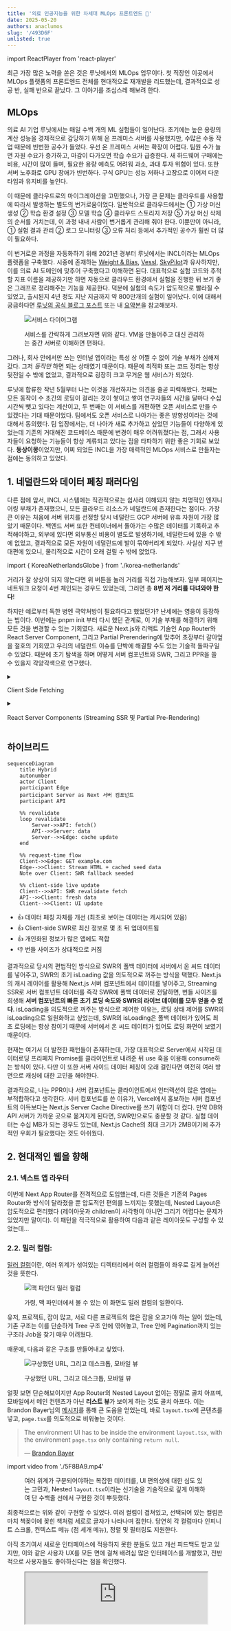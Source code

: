 ```yaml
---
title: '의료 인공지능을 위한 차세대 MLOps 프론트엔드 🦠'
date: 2025-05-20
authors: anaclumos
slug: '/493D6F'
unlisted: true
---
```


<!-- truncate -->

import ReactPlayer from 'react-player'

최근 가장 많은 노력을 쏟은 것은 루닛에서의 MLOps 업무이다. 첫 직장인 이곳에서 MLOps 플랫폼의 프론트엔드 전체를 현대적으로 재개발을 리드했는데, 결과적으로 성공 반, 실패 반으로 끝났다. 그 이야기를 조심스레 해보려 한다.

## MLOps

의료 AI 기업 루닛에서는 매일 수백 개의 ML 실험들이 일어난다. 초기에는 높은 용량의 계산 성능을 경제적으로 감당하기 위해 온 프레미스 서버를 사용했지만, 수많은 수동 작업 때문에 빈번한 공수가 들었다. 우선 온 프레미스 서버는 확장이 어렵다. 팀원 수가 늘면 자원 수요가 증가하고, 마감이 다가오면 학습 수요가 급증한다. 새 하드웨어 구매에는 비용, 시간이 많이 들며, 필요한 용량 예측도 어려워 과소, 과대 투자 위험이 있다. 또한 서버 노후화로 GPU 장애가 빈번하다. 구식 GPU는 성능 저하나 고장으로 이어져 다운타임과 유지비를 높인다.

이 때문에 클라우드로의 마이그레이션을 고민했으나, 가장 큰 문제는 클라우드를 사용함에 따라서 발생하는 별도의 번거로움이었다. 일반적으로 클라우드에서는 ① 가상 머신 생성 ② 학습 환경 설정 ③ 모델 학습 ④ 클라우드 스토리지 저장 ⑤ 가상 머신 삭제의 순서를 거치는데, 이 과정 내내 사람이 번거롭게 관리해 줘야 한다. 이뿐만이 아니라, ① 실험 결과 관리 ② 로그 모니터링 ③ 오류 처리 등에서 추가적인 공수가 훨씬 더 많이 필요하다.

이 번거로운 과정을 자동화하기 위해 2021년 경부터 루닛에서는 INCL이라는 MLOps 플랫폼을 구축했다. 시중에 존재하는 [Weight & Bias](https://wandb.ai/), [Vessl](https://vessl.ai/), [SkyPilot](https://github.com/skypilot-org/skypilot)과 유사하지만, 이를 의료 AI 도메인에 맞추어 구축했다고 이해하면 된다. 대표적으로 실험 코드와 추적할 지표 이름을 제공하기만 하면 자동으로 클라우드 환경에서 실험을 진행한 뒤 보기 좋은 그래프로 정리해주는 기능을 제공한다. 덕분에 실험의 속도가 압도적으로 빨라질 수 있었고, 출시된지 4년 정도 지난 지금까지 약 800만개의 실험이 일어났다. 이에 대해서 궁금하다면 [루닛의 공식 블로그 포스트](https://medium.com/lunit/intelligent-cloud-part-1-introduction-to-lunits-cloud-deep-learning-platform-for-efficient-94fd2da2a3f2) 또는 내 [요약본](/ko/r/FC0D3A)을 참고해보자.

<figure>

![서비스 다이어그램](./02AAEE.png)

<figcaption>

서비스를 간략하게 그려보자면 위와 같다. VM을 만들어주고 대신 관리하는 중간 서버로 이해하면 편하다.

</figcaption>

</figure>

그러나, 회사 안에서만 쓰는 인터널 앱이라는 특성 상 어쩔 수 없이 기술 부채가 심해져갔다. 그저 _동작만_ 하면 되는 상태였기 때문이다. 때문에 최적화 또는 코드 정리는 항상 뒷전일 수 밖에 없었고, 결과적으로 굉장히 크고 무거운 웹 서비스가 되었다.

루닛에 합류한 작년 5월부터 나는 이것을 개선하자는 의견을 줄곧 피력해왔다. 첫째는 모든 동작이 수 초간의 로딩이 걸리는 것이 쌓이고 쌓여 연구자들의 시간을 달마다 수십 시간씩 뺏고 있다는 계산이고, 두 번째는 이 서비스를 개편하면 오픈 서비스로 만들 수 있겠다는 기대 때문이었다. 팀에서도 오픈 서비스로 나아가는 좋은 방향성이라는 것에 대해서 동의했다. 팀 입장에서는, 더 나아가 새로 추가하고 싶었던 기능들이 다양하게 있었는데 기존의 거대해진 코드베이스 때문에 변경이 매우 어려워졌다는 점, 그래서 사용자들이 요청하는 기능들이 항상 계류되고 있다는 점을 타파하기 위한 좋은 기회로 보았다. **동상이몽**이었지만, 어찌 되었든 INCL을 가장 매력적인 MLOps 서비스로 만들자는 점에는 동의하고 있었다.

## 1. 네덜란드와 데이터 페칭 패러다임

다른 점에 앞서, INCL 시스템에는 직관적으로는 쉽사리 이해되지 않는 치명적인 엔지니어링 부채가 존재했으니, 모든 클라우드 리소스가 네덜란드에 존재한다는 점이다. 가장 큰 이유는 처음에 서버 위치를 선정할 당시 네덜란드 GCP 서버에 유휴 자원이 가장 많았기 때문이다. 백엔드 서버 또한 컨테이너에서 돌아가는 수많은 데이터를 기록하고 추적해야하고, 외부에 있다면 외부통신 비용이 별도로 발생하기에, 네덜란드에 있을 수 밖에 없었고, 결과적으로 모든 자원이 네덜란드에 발이 묶여버리게 되었다. 사실상 지구 반대편에 있으니, 물리적으로 시간이 오래 걸릴 수 밖에 없었다.

import { KoreaNetherlandsGlobe } from './korea-netherlands'

<KoreaNetherlandsGlobe lang="ko" />

거리가 잘 상상이 되지 않는다면 위 버튼을 눌러 거리를 직접 가늠해보자. 일부 페이지는 네트워크 요청이 4번 체인되는 경우도 있었는데, 그러면 총 **8번 저 거리를 다녀와야 한다**! 

하지만 예로부터 독한 병엔 극약처방이 필요하다고 했었던가? 난세에는 영웅이 등장하는 법이다. 이번에는 pnpm init 부터 다시 했던 관계로, 이 기술 부채를 해결하기 위해 모든 것을 변경할 수 있는 기회였다. 새로운 Next.js와 리액트 기술인 App Router와 React Server Component, 그리고 Partial Prerendering에 맞추어 초장부터 갈아엎을 절호의 기회였고 우리의 네덜란드 이슈를 단박에 해결할 수도 있는 기술적 돌파구일 수 있었다. 때문에 초기 탐색을 하며 어떻게 서버 컴포넌트와 SWR, 그리고 PPR을 쓸 수 있을지 각양각색으로 연구했다.

<details>
<summary>

Client Side Fetching

</summary>

```mermaid
sequenceDiagram
    title Client Side Fetching
    autonumber
    actor Client
    participant Server
    participant API
    participant API2

    Client->>Server: GET example.com
    Server-->>Client: HTML
    Note over Client: JS executes (spinner)
    Client->>API: fetch()
    API-->>Client: fresh data
    Client->>API2: fetch()
    API2-->>Client: fresh data
    Client-->>Client: render UI
```

- 👍 실험 데이터를 실시간으로 볼 수 있음
- 👍 SWR이나 React Query 등을 사용해 정기적으로 최신 데이터를 가져올 수 있음
- 👎 Client Fetching만 사용하면 속도가 너무 느림.
- 👎 Chained Call 최적화로 약간의 속도 향상은 가능하나 큰 차이는 없음

</details>

<details>
<summary>

React Server Components (Streaming SSR 및 Partial Pre-Rendering)

</summary>

```mermaid
sequenceDiagram
    title Partial Pre-Rendering
    autonumber
    actor Client
    participant Edge
    participant Server
    participant API
    participant API2 as "API 2"

    %% build / ISR revalidate cycle
    loop ISR
        Server->>API: fetch()
        API-->>Server: data
        Server->>API2: fetch()
        API2-->>Server: data
        Server-->>Edge: Static HTML
    end

    %% request-time
    Client->>Edge: GET example.com
    Edge-->>Client: Static HTML
    Client-->>Client: progressive render
```

- 👍 번들 사이즈 최적화로 매우 빠른 로딩 속도
- 👎 데이터 페칭 자체를 개선하지 않음 (네덜란드 왕복 문제 해결에 큰 도움 안 됨).
- 👎 Stale-While-Revalidate 패턴으로 옛날 데이터가 먼저 보이고 백그라운드에서 업데이트됨.
- 👎 최신 정보를 보려면 누군가의 선방문이 필요하기에, 개인화된 정보가 많은 앱에는 부적합

</details>

## 하이브리드

```mermaid
sequenceDiagram
    title Hybrid
    autonumber
    actor Client
    participant Edge
    participant Server as Next 서버 컴포넌트
    participant API

    %% revalidate
    loop revalidate
        Server->>API: fetch()
        API-->>Server: data
        Server-->>Edge: cache update
    end

    %% request-time flow
    Client->>Edge: GET example.com
    Edge-->>Client: Stream HTML + cached seed data
    Note over Client: SWR fallback seeded

    %% client-side live update
    Client-->>API: SWR revalidate fetch
    API-->>Client: fresh data
    Client-->>Client: UI update
```

- 👍 데이터 페칭 자체를 개선 (최초로 보이는 데이터는 캐시되어 있음)
- 👍 Client-side SWR로 최신 정보로 몇 초 뒤 업데이트됨
- 👍 개인화된 정보가 많은 앱에도 적합
- 👎 번들 사이즈가 상대적으로 커짐

결과적으로 당시의 편법적인 방식으로 SWR의 폴백 데이터에 서버에서 온 씨드 데이터를 넣어주고, SWR의 초기 isLoading 값을 의도적으로 꺼주는 방식을 택했다. Next.js의 캐시 레이어를 활용해 Next.js 서버 컴포넌트에서 데이터를 넣어주고, Streaming SSR로 서버 컴포넌트 데이터를 즉각 SWR에 폴백 데이터로 전달하면, 번들 사이즈를 희생해 **서버 컴포넌트의 빠른 초기 로딩 속도와 SWR의 라이브 데이터를 모두 얻을 수 있다**. isLoading을 의도적으로 꺼주는 방식으로 제어한 이유는, 로딩 상태 제어를 SWR의 isLoading으로 일원화하고 싶었는데, SWR의 isLoading은 폴백 데이터가 있어도 최초 로딩에는 항상 참이기 때문에 서버에서 온 씨드 데이터가 있어도 로딩 화면이 보였기 때문이다.

현재는 여기서 더 발전한 패턴들이 존재하는데, 가장 대표적으로 Server에서 시작된 데이터로딩 프리페치 Promise를 클라이언트로 내려준 뒤 use 훅을 이용해 consume하는 방식이 있다. 다만 이 또한 서버 사이드 데이터 페칭이 오래 걸린다면 여전히 여러 방면으로 캐싱에 대한 고민을 해야한다.

결과적으로, 나는 PPR이나 서버 컴포넌트는 클라이언트에서 인터랙션이 많은 앱에는 부적합하다고 생각한다. 서버 컴포넌트를 쓴 이유가, Vercel에서 홍보하는 서버 컴포넌트의 이득보다는 Next.js Server Cache Directive를 쓰기 위함이 더 컸다. 만약 DB와 API 서버가 가까운 곳으로 옮겨지게 된다면, SWR만으로도 충분할 것 같다. 실험 데이터는 수십 MB가 되는 경우도 있는데, Next.js Cache의 최대 크기가 2MB이기에 추가적인 우회가 필요했다는 것도 아쉬웠다.

## 2. 현대적인 웹을 향해

### 2.1. 넥스트 앱 라우터

이번에 Next App Router를 전격적으로 도입했는데, 다른 것들은 기존의 Pages Router와 방식이 달라졌을 뿐 압도적인 편의를 느끼지는 못했는데, Nested Layout은 압도적으로 편리했다 (레이아웃과 children이 사각형이 아니면 그리기 어렵다는 문제가 있었지만 말이다). 이 패턴을 적극적으로 활용하여 다음과 같은 레이아웃도 구성할 수 있었는데...

### 2.2. 밀러 컬럼: 


[밀러 컬럼](https://en.wikipedia.org/wiki/Miller_columns)이란, 여러 위계가 섞여있는 디렉터리에서 여러 컬럼들이 좌우로 길게 늘어선 것을 뜻한다.

<figure>

![맥 파인더 밀러 컬럼](./6FDB19.png)

<figcaption>

가령, 맥 파인더에서 볼 수 있는 이 화면도 밀러 컬럼의 일환이다.

</figcaption>

</figure>

유저, 프로젝트, 잡이 많고, 서로 다른 프로젝트의 많은 잡을 오고가야 하는 일이 있는데, 기존 구조는 이를 단순하게 Tree 구조 안에 엮어놓고, Tree 안에 Pagination까지 있는 구조라 Job을 찾기 매우 어려웠다.

때문에, 다음과 같은 구조를 만들어내고 싶었다.

<figure>

![구상했던 URL, 그리고 데스크톱, 모바일 뷰](./C868F8.jpeg)

<figcaption>

구상했던 URL, 그리고 데스크톱, 모바일 뷰

</figcaption>

</figure>

얼핏 보면 단순해보이지만 App Router의 Nested Layout 없이는 정말로 골치 아프며, 모바일에서 메인 컨텐츠가 아닌 **리스트 뷰**가 보이게 하는 것도 골치 아프다. 이는 Brandon Bayer님의 [메시지](https://x.com/flybayer/status/1818009089735279057)를 통해 큰 도움을 얻었는데, 바로 `layout.tsx`에 콘텐츠를 넣고, `page.tsx`를 의도적으로 비워놓는 것이다.

> The environment UI has to be inside the environment `layout.tsx`, with the environment `page.tsx` only containing `return null`.
>
> — [Brandon Bayer](https://www.flightcontrol.dev/blog/nextjs-app-router-migration-the-good-bad-and-ugly)

import video from './5F8BA9.mp4'

<figure>

<ReactPlayer playing controls autoPlay loop muted url={video} width='100%' height='100%'/>

<figcaption>

여러 위계가 구분되어야하는 복잡한 데이터를, UI 편의성에 대한 심도 있는 고민과, Nested `layout.tsx`이라는 신기술을 기술적으로 깊게 이해하여 단 수백줄 선에서 구현한 것이 뿌듯했다.

</figcaption>

</figure>

최종적으로는 위와 같이 구현할 수 있었다. 여러 컬럼이 겹쳐있고, 선택되어 있는 컬럼은 마치 책꽂이에 꽂힌 책처럼 세로로 글자가 나타나며 접힌다. 당연히 각 컬럼마다 인피니트 스크롤, 컨텍스트 메뉴 (점 세개 메뉴), 정렬 및 필터링도 지원한다.

아직 초기여서 새로운 인터페이스에 적응하지 못한 분들도 있고 개선 피드백도 받고 있지만, 이와 같은 사용자 UX를 모든 면에 걸쳐 배려심 많은 인터페이스를 개발했고, 전반적으로 사용자들도 좋아하신다는 점을 확인했다.

<figure>

<iframe src="https://antiagile.vercel.app/buttons" width="100%" height="120px" style={{border: '2px solid var(--ifm-color-gray-200)', borderRadius: '16px', padding: '38px'}} />

<figcaption>

만든 몇 가지 컴포넌트. 직접 사용해보자 (키보드 단축키는 위 `iframe`을 한 번 클릭하여 포커스를 줘야지만 동작한다.)

</figcaption>

</figure>

### 2.3. 모바일 지원

어떤 작업을 하는 **작업 스튜디오** 앱은 주로 데스크톱 앱에만 집중하는 경향이 있다. 대부분의 작업이 데스크톱에서 이뤄질 것이기 때문이다. INCL도 그러했는데, 인공지능 훈련 작업은 기본 몇 시간 단위로 걸리기 때문에 이동 중에 짬짬이 훈련이 잘 되고 있는지 모바일에서 확인할 수요가 꾸준히 존재했다. 기존에는 모바일을 전혀 고려하지 않았기 때문에 사용자들이 매우 불편해했고, 이번에는 Tailwind의 반응형 UI를 활용해, **대부분의 코드를 공유하여** 데스크톱과 모바일에서 모두 잘 보이도록 개선했다.

인피니트 스크롤
확장성은 플러스
키보드 접근성
우클릭 등
멀티 액션 등

import DisplayFlex from '@site/src/components/DisplayFlex'

<figure>

<DisplayFlex>

<figure>

![메트릭 그래프 뷰](./4040C0.PNG)

<figcaption>

메트릭 그래프 뷰

</figcaption>

</figure>

<figure>

![잡 리스트 뷰](./B21ABE.PNG)

<figcaption>

잡 리스트 뷰

</figcaption>

</figure>

<figure>

![프로젝트 테이블 뷰](./493D6F.PNG)

<figcaption>

프로젝트 테이블 뷰

</figcaption>

</figure>

</DisplayFlex>

<figcaption>

모바일에서도 시인성과 가독성을 고려하여, 내 나름대로 Apple의 휴먼 인터페이스 가이드라인이 지향하는 바를 모방해 디자인했다.

</figcaption>

</figure>

## 3. 오픈된 생태계를 향해

작업을 하면서 [Tanstack Table](https://github.com/TanStack/table), [shadcn-ui/ui](https://github.com/shadcn-ui/ui) 같은 대형 라이브러리는 물론 [toss/es-toolkit](https://github.com/toss/es-toolkit)나 [47ng/nuqs](https://github.com/47ng/nuqs)와 같은 비교적 작은 오픈소스 라이브러리들을 적극 차용하고 개선하여 적재적소에 활용했을 뿐만 아니라, 기여하여 그들의 로드맵을 빚는데 도움을 주기도 했다. **하다가 막히는 상황이 생기면 업스트림 코드에 기여하는건 일상이 됐다**. 아래는 몇 가지 예시.

- [toss/es-toolkit: (feature) Add Custom Delimiter Support to flattenObject Utility #933](https://github.com/toss/es-toolkit/pull/933)
- [47ng/nuqs: Server-side \`clearOnDefault\` and \`urlKeys\`](https://github.com/47ng/nuqs/issues/679)
- [juliencrn/usehooks-ts: useLocalStorage Hydration Mismatch — Need to setIsClient everywhere](https://github.com/juliencrn/usehooks-ts/issues/644)
- [vercel/next.js: Using Async Tags with Revalidate on Next.js Server Fetch Contaminates JSON Response](https://github.com/vercel/next.js/issues/73874)
- [vercel/swr: \`revalidateOnMount\` With Fallback triggers \`isLoading\` instead of \`isValidating\`](https://github.com/vercel/swr/issues/3046)
- [vercel/swr: Visiting 404 Not Found clears all SWR Cache](https://github.com/vercel/swr/issues/3002)

오픈 소스에 몇 가지 아쉬운 점을 적어보자면, TanStack 테이블은 데이터가 실시간으로 바뀌는 Row 데이터를 상정하고 제작한 것 같지 않았다. 예를 들어 Row 값이 변경되었을 때 테이블 페이지, 선택된 Row, 화면에 보여야하는 컬럼의 종류 등을 다루는 커스텀 로직들을 작성해줘야 한다. Shadcn의 경우, 다이얼로그가 React Portal로 나오는데, 드래그 앤 드랍을 구현할 때 화면의 마우스 offset을 계산하기 번거로워지는 문제가 있었다. 결국 드래그 앤 드랍 다이얼로그는 Shadcn 다이얼로그와 동일하게 생긴 다이얼로그로 구현했다.

![드래그 앤 드랍 다이얼로그](./3E96D2.png)

## 4. 상태관리

SWR을 사용하게 되면서 내가 줄곧 주창했던 것은 상태 관리를 따로 하지 않아도 된다는 것이다. 어차피 모든 정보는 서버에서 관리되어야 하고, 서버 데이터를 직접 업데이트하고 그 데이터가 실시간으로 클라이언트에 SWR로 업데이트되면서 상태가 최신으로 유지될 것이기 때문에 굳이 상태 관리를 할 필요가 없다는 것이다.

흔히들 이런 말을 하면 "복잡한 앱을 만든 경험이 없어서 그렇다"고 논의가 일축되는 경향이 있고, 복잡한 앱에서 왜 그게 안 되는지 물어보아도 설득될만한 합당한 근거가 없었다. 나 또한 결국 이는 엄청난 착오임을 알게 되었다. 생각해보면, **프론트엔드 복잡성의 모든 문제는 API 통제의 부재에서 온다**.

SWR은 하나의 엔드포인트에서 오는 상태를 최신으로 유지하고 관리하는데 특화되어 있는데, 여러가지 데이터가 조합되어서 상태를 표시하는 그래프의 경우 여러 가지 SWR을 훅을 `청기🔵들어` `백기⚪들어` 하는 거대한 nested된 SWR 훅을 만들어야 했다. 이를 나중에 Custom Fetch 함수를 만들어 확연한 간소화를 하긴 했지만, 결과적으로 여러 API들에서 오는 정보들을 **조합해서** 관리해야할 경우는 SWR 자체 만으로는 상태관리가 어렵다는 것이 결론이었다.

SWR만으로 상태관리를 한다는 것은, 하나의 기능을 위한 하나의 통합 api가 있을 때만 할 수 있던 이상적인 그림이었다. 그런 면에서 API들의 조합 SWR 훅들이 늘어나 관리 포인트가 늘어난 것이 무척 아쉽다. API 사양을 철저하게 명세를 못 한 문제였고, 우리 팀에 아직 명시적인 기술 PM이 없다는 점이 크게 와닿았다.

또한 서버에 저장되지 않는 정보들도 있다는 것이 문제였다. 예를 들어 사용자들이 설정해둔 그래프의 값이나 테이블 뷰 설정 등은 나는 [처음부터 URL에 기록되어야 한다고 생각했고](https://x.com/leerob/status/1708280997488333078), 그 URL을 사용자들이 북마크해서 사용해야한다고 생각했다. 근데 URL에 담기 어려운 대용량 데이터가 생기기 시작했고, 결국 Local Storage의 Persistence와 URL State를 동기화해주는 코드를 작성할 수 밖에 없었다. 이는 URL을 로컬 상태의 원천으로 잡고 싶어하는 내 상황에서는 최선 같기도 했다. 허나, 테이블 정보 등의 데이터는 `useLocalStorage`만을 전적으로 사용해야 했다.

물론 나는 여전히 상태관리 라이브러리를 도입하는 것보다 하나의 View를 위한 하나의 API를 백엔드에서 구성해주거나, 최소한 여러 BE API를 조합해서 정리해주는 BFF를 구성해줘야 한다고 생각한다. 다만, 여러 현실적인 어려움으로, 다시 기회가 주어진다면 일부 정보들은 Local Storage Persistence를 사용하는 Zustand를 활용할 것 같다.

## 5. 힘과 책임

나는 인간의 능력에 대한 불신이 있기에 (즉, 모든 사람은 결국 게을러진다) 그 전에 자율 운영 능력, 자정 작용을 갖춘 플랫폼을 구축하는 것이 중요하다고 생각하고, 그래서 자동화된 사용자 데이터 수집, 자동화된 테스팅 및 CI/CD 등을 갖추는 것을 선호하는 편이다. 즉 나는 인간이 꼼꼼하지 못하고 실수를 하더라도 안전할 수 있는 에어백, 또는 가드레일을 만드는 것이 중요하다고 생각한다. 하지만, 우리 팀은 인간의 능력과 성실함을 믿고 인간의 꼼꼼함에 기대는 성향이 강하다. 그래서 자동화된 사용자 데이터 수집보다는 1대1 유저 인터뷰를, 자동화된 테스팅보다는 개발자의 꼼꼼한 QA를 선호한다. 또한 나는 소소한 장점이 있는 개발자 툴링 도구를 우선 써보고 버릴지 결정하는 반면 우리 팀에서는 완전히 패러다임이 넘어가기 전까지는 그 도구를 쓰지 않는 편이었다. 그래서 Biome.js, Turborepo 같은 추가 개발자 편의 도구들을 도입해보지 못했다.

즉, 나는 빨리 부닥쳐보고 빨리 실패하는 것을 선호하는 반면, 팀은 조금 더 신중한 접근을 취하는 편이다. 두 의사 결정 방식 일장일단이 있는 방식이지만, 나로서는 유저 데이터를 못 얻고, 매번 꼼꼼한 테스팅이 강제되는 꼴이었기에 결정권도 없어서 나한테 전권이 없었는데, 모든 책임은 나에게 있었기에 매우 어려운 작업이었다. 가령, 이번 리빌드를 하면서 유저 사용량 데이터가 있었다면, 유저들이 가장 많이 쓰는 기능만 우선적으로 만들어 출시하고 사용하지 않는 기능은 가차없이 End Of Life을 때렸을 것이다. 하지만 팀은 과거에 1대1 인터뷰에 요청된 적이 있었다는 근거로 모든 기능의 1대1 기능 동등성을 원했고, 결국 실제로는 잘 사용되지 않을 법한데 고난이도인 개발들도 제외없이 진행해야만 했다. 

## 앞으로

리빌드에 대한 이야기를 했으니, 이제 왜 우리가 리빌드를 했고 어떤 꿈을 꾸고 있는지 알아보자. 또 나는 어떤 꿈을 꾸고 있는지 알아보자.

### 루닛의 비전, Automated ML에서 Autonomous ML을 향해


루닛은 ML의 Cursor를 만들고 싶어한다. 그 작업의 일환으로 INCL이라는 MLOps 플랫폼의 프론트엔드를 리빌드한 것이다. 이제 루닛은 여기에 여러 Agentic AI를 접목하여

> 지난번 하이퍼파라미터 최적화 실험에서, 서치 스페이스를 조금 늘려서 실험을 다시 해보자

라고 유저가 입력하면 실험이 알잘딱깔센 진행되는 플랫폼을 만들고, 그를 이용해 의료 AI 발전을 가속화하는 비전을 꿈꾸고 있다. 즉, AutoML의 의미를 Automated ML에서 Autonomous ML로 전환하고 싶어한다.

## 나의 비전, AI의 AWS

나는 그 과정에서 중간 단계 부산물 제품들, 가령 우리의 MLOps 제품들을 외부로 공개하여 플랫폼 기업으로 성장할 수 있다고 생각한다. 그 과정에서 이 중간 제품들을 의료 AI를 위한 캐시카우로 키울 수 있다고 생각한다.

예를 들어, 아마존이 AWS를 왜 공개했을까? 당시 아마존은 인터넷 상점 1등을 공고히 하기 전이었고, AWS 제품군의 공개는 오히려 다른 오프라인 경쟁사들의 클라우드 전환을 도움으로 아마존을 위협할 수 있는 위험한 결정이었다. 그럼에도 아마존이 AWS를 공개한 것은 AWS를 아마존에 독립적인 상품군으로 키워 포트폴리오를 다각화하여 재정 안정성을 키움과 동시에 AWS 외부 고객을 통해 플랫폼을 안정화할 수 있는 방법이었기 때문이다. 이제는 AWS의 압도적인 영업이익률이 아마존의 박리다매 전략을 사실상 든든하게 뒷받침하고 있고, 아마존이 명실상부한 1등 이커머스로 성장할 수 있는 마중물이 되었다. 이 모든 것은, AWS를 외부로 공개하지 않았다면 일어날 수 없는 일이라고 생각한다.

나는 루닛의 ML 제품군이 비슷한 역할을 할 수 있다고 생각한다. 비록 시장에 수많은 제품군이 존재하지만, 루닛만큼 엔드-투-엔드 비용 최적화에 진심인 회사는 거의 없다. 대부분의 MLOps 플랫폼 회사들은 고객이 손쉽게 최적화를 할 수 **없게** 하는 것에 집중한다. 때문에, 최소한의 비용 최적화만 해주고 고객에게 남은 금액을 청구하는 비즈니스 모델을 가진 반면, 루닛은 자신이 ML 트레이닝의 고객이기도 하고 ML 트레이닝 플랫폼의 제공자기도 하다. 양쪽의 정보를 모두 알고 있으니 전체 파이프라인에 걸쳐 모든 비용 최적화를 할 수 있고, INCL 또한 거기에 엄청나게 많은 투자를 했다.

이런 이유로 나는 루닛의 MLOps 제품군이 외부로 공개되어 플랫폼 기업으로 성장할 수 있다고 생각한다.

## 우리는 채용 중

우리 팀에서 나와 직접 일할 분을 채용 중이다. 가장 뛰어난 MLOps 플랫폼을 발전시키고, Agent를 접목시켜서 ML의 Cursor를 만들 사람을 찾고 있다. 이를 위해서는 백엔드, 프론트엔드, 인프라, AI 생태계 전반에 걸친 이해가 필요하다. 

하나의 예를 들자면, 나는 최근에 **LLM 트레이닝을 위한 유저 GPU의 백엔드 연동 작업**을 하는 중이다. 클라우드 트레이닝의 편리함과, 유저 개인이 보유한 GPU의 강력함을 결합하는 작업이다. [GitHub Action의 Self-hosted Runner](https://docs.github.com/en/actions/hosting-your-own-runners/managing-self-hosted-runners/about-self-hosted-runners)와 비슷하다.

만약 자신이 플랫폼에 대한 전반적으로 이해하고 있는 엔지니어라면, 아래 채용 공고에 무작정 지원을 해보자. 이 글이 당신의 눈길을 끌어 글을 눌렀다는 것은 우선 당신은 개발 생태계에 대한 애착이 있는 사람이라는 것이다. 그러면 벌써 반은 합격이다.

- [시니어](https://wrkbl.ink/aw1ZHsB)
- [주니어](https://wrkbl.ink/6YGf3CJ)
- 키워드 (비슷한 것을 할 수 있으면 가능): React, Next.js, Django, Django REST Framework, MySQL, PostgreSQL, Redis, Celery, Nginx, PyTorch, Optuna, Google Cloud Platform, Kubernetes, Docker Compose

